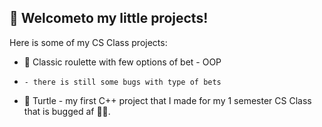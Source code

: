 ## 👋 Welcometo my little projects!
  Here is some of my CS Class projects:
  * :game_die: Classic roulette with few options of bet - OOP
  *     - there is still some bugs with type of bets
  * :turtle: Turtle - my first C++ project that I made for my 1 semester CS Class that is bugged af 🐛🔨. 

  
